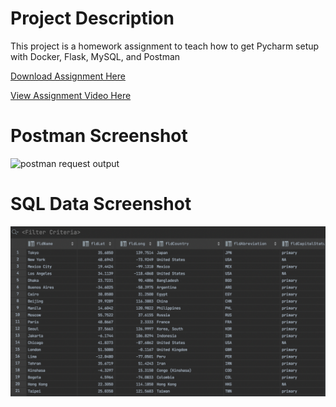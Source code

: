 # Project Description
This project is a homework assignment to teach how to get Pycharm setup with Docker, Flask, MySQL, and Postman

[Download Assignment Here](PPFSQL-Homework.pdf)

[View Assignment Video Here]()
# Postman Screenshot
![postman request output](screeshots/postman.png)
# SQL Data Screenshot
![pycharm data query](screenshots/query.png) 